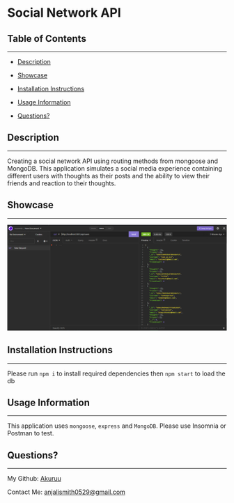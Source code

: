 # Social Network API
      
 ## Table of Contents 

      
-----------------------------------------

      
 - [Description](#description) 

      
 - [Showcase](#link) 

      
 - [Installation Instructions](#install)

      
 - [Usage Information](#usage) 

      
 - [Questions?](#email) 


      
 ## Description 

      
-----------------------------------------

      
 Creating a social network API using routing methods from mongoose and MongoDB. This application simulates a social media experience containing different users with thoughts as their posts and the ability to view their friends and reaction to their thoughts.


      
 ## Showcase

      
-----------------------------------------
 
      
 <img src="images/demo-image.png">


      
 ## Installation Instructions

      
-----------------------------------------
 
      
 Please run `npm i` to install required dependencies then `npm start` to load the db


      
 ## Usage Information 

      
-----------------------------------------
 
      
  This application uses `mongoose`, `express` and `MongoDB`. Please use Insomnia or Postman to test.

      
 

      
 ## Questions?

      
-----------------------------------------
 
      
  My Github: [Akuruu](https://github.com/Akuruu)

      
 Contact Me: anjalismith0529@gmail.com 
